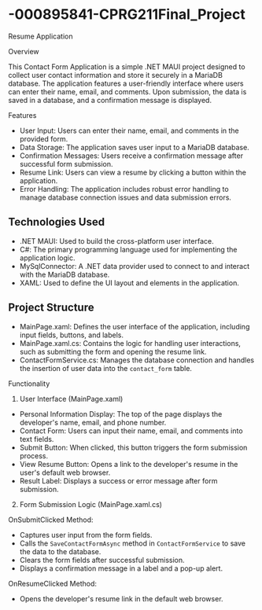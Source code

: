 # -000895841-CPRG211Final_Project

Resume Application
 
Overview
 
This Contact Form Application is a simple .NET MAUI project designed to collect user contact information and store it securely in a MariaDB database. The application features a user-friendly interface where users can enter their name, email, and comments. Upon submission, the data is saved in a database, and a confirmation message is displayed.
 
Features
 
- User Input: Users can enter their name, email, and comments in the provided form.
- Data Storage: The application saves user input to a MariaDB database.
- Confirmation Messages: Users receive a confirmation message after successful form submission.
- Resume Link: Users can view a resume by clicking a button within the application.
- Error Handling: The application includes robust error handling to manage database connection issues and data submission errors.
 
## Technologies Used
 
- .NET MAUI: Used to build the cross-platform user interface.
- C#: The primary programming language used for implementing the application logic.
- MySqlConnector: A .NET data provider used to connect to and interact with the MariaDB database.
- XAML: Used to define the UI layout and elements in the application.
 
## Project Structure
 
- MainPage.xaml: Defines the user interface of the application, including input fields, buttons, and labels.
- MainPage.xaml.cs: Contains the logic for handling user interactions, such as submitting the form and opening the resume link.
- ContactFormService.cs: Manages the database connection and handles the insertion of user data into the `contact_form` table.
 
Functionality
 
1. User Interface (MainPage.xaml)
 
- Personal Information Display: The top of the page displays the developer's name, email, and phone number.
- Contact Form: Users can input their name, email, and comments into text fields.
- Submit Button: When clicked, this button triggers the form submission process.
- View Resume Button: Opens a link to the developer's resume in the user's default web browser.
- Result Label: Displays a success or error message after form submission.
 
 2. Form Submission Logic (MainPage.xaml.cs)
 
OnSubmitClicked Method:
  - Captures user input from the form fields.
  - Calls the `SaveContactFormAsync` method in `ContactFormService` to save the data to the database.
  - Clears the form fields after successful submission.
  - Displays a confirmation message in a label and a pop-up alert.
 
OnResumeClicked Method:
  - Opens the developer's resume link in the default web browser.
 
